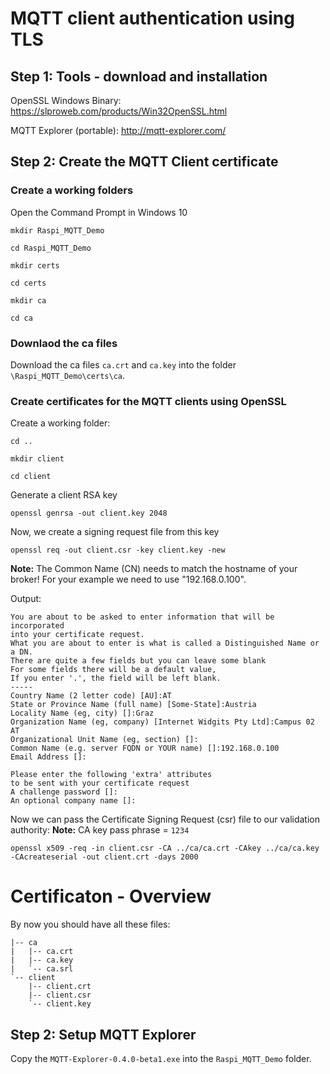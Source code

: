 # MQTT client authentication using TLS

## Step 1: Tools - download and installation
OpenSSL Windows Binary: https://slproweb.com/products/Win32OpenSSL.html

MQTT Explorer (portable): http://mqtt-explorer.com/ 

## Step 2: Create the MQTT Client certificate
### Create a working folders
Open the Command Prompt in Windows 10

```
mkdir Raspi_MQTT_Demo
```
```
cd Raspi_MQTT_Demo
```
```
mkdir certs
```
```
cd certs
```
```
mkdir ca
```
```
cd ca
```
### Downlaod the ca files
Download the ca files ```ca.crt``` and ```ca.key``` into the folder ```\Raspi_MQTT_Demo\certs\ca```.


### Create certificates for the MQTT clients using OpenSSL 
Create a working folder:
```
cd ..
```
```
mkdir client
```
```
cd client
```
Generate a client RSA key
```
openssl genrsa -out client.key 2048
```
Now, we create a signing request file from this key
```
openssl req -out client.csr -key client.key -new
```
**Note:** The Common Name (CN) needs to match the hostname of your broker!
          For your example we need to use "192.168.0.100".

Output:
```
You are about to be asked to enter information that will be incorporated
into your certificate request.
What you are about to enter is what is called a Distinguished Name or a DN.
There are quite a few fields but you can leave some blank
For some fields there will be a default value,
If you enter '.', the field will be left blank.
-----
Country Name (2 letter code) [AU]:AT
State or Province Name (full name) [Some-State]:Austria
Locality Name (eg, city) []:Graz
Organization Name (eg, company) [Internet Widgits Pty Ltd]:Campus 02 AT
Organizational Unit Name (eg, section) []:
Common Name (e.g. server FQDN or YOUR name) []:192.168.0.100
Email Address []:

Please enter the following 'extra' attributes
to be sent with your certificate request
A challenge password []:
An optional company name []:
```

Now we can pass the Certificate Signing Request (csr) file to our validation authority:
**Note:** CA key pass phrase = ```1234```
```
openssl x509 -req -in client.csr -CA ../ca/ca.crt -CAkey ../ca/ca.key -CAcreateserial -out client.crt -days 2000
```

# Certificaton - Overview
By now you should have all these files:
```
|-- ca
|   |-- ca.crt
|   |-- ca.key
|   `-- ca.srl
`-- client
    |-- client.crt
    |-- client.csr
    `-- client.key
```

## Step 2: Setup MQTT Explorer
Copy the ```MQTT-Explorer-0.4.0-beta1.exe``` into the ```Raspi_MQTT_Demo``` folder.

